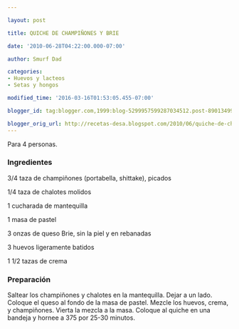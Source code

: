 ```yaml
---

layout: post

title: QUICHE DE CHAMPIÑONES Y BRIE

date: '2010-06-28T04:22:00.000-07:00'

author: Smurf Dad

categories:
- Huevos y lacteos
- Setas y hongos

modified_time: '2016-03-16T01:53:05.455-07:00'

blogger_id: tag:blogger.com,1999:blog-5299957599287034512.post-8901349909818113559

blogger_orig_url: http://recetas-desa.blogspot.com/2010/06/quiche-de-champinones-y-brie.html
---
```


Para 4 personas.

<h3>Ingredientes</h3>

3/4 taza de champiñones (portabella, shittake), picados

1/4 taza de chalotes molidos

1 cucharada de mantequilla

1 masa de pastel

3 onzas de queso Brie, sin la piel y en rebanadas

3 huevos ligeramente batidos

1 1/2 tazas de crema

<h3>Preparación</h3>

Saltear los champiñones y chalotes en la mantequilla. Dejar a un lado. Coloque el queso al fondo de la masa de pastel. Mezcle los huevos, crema, y champiñones. Vierta la mezcla a la masa. Coloque al quiche en una bandeja y hornee a 375 por 25-30 minutos.